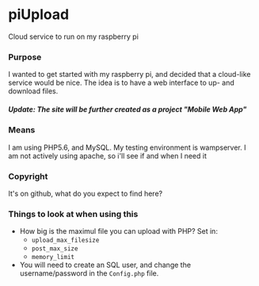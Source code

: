 # piUpload

Cloud service to run on my raspberry pi

### Purpose

I wanted to get started with my raspberry pi, and decided that a cloud-like service would be nice. The idea is to have a web interface to up- and download files.

##### Update: The site will be further created as a project "Mobile Web App"

### Means

I am using PHP5.6, and MySQL. My testing environment is wampserver. I am not actively using apache, so i'll see if and when I need it


### Copyright

It's on github, what do you expect to find here?

### Things to look at when using this

* How big is the maximul file you can upload with PHP? Set in:
	* `upload_max_filesize`
	* `post_max_size`
	* `memory_limit`
* You will need to create an SQL user, and change the username/password in the `Config.php` file.